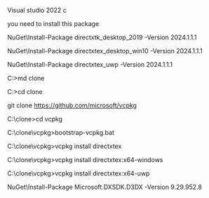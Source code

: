 Visual studio 2022 c


you need to install this package


NuGet\Install-Package directxtk_desktop_2019 -Version 2024.1.1.1

NuGet\Install-Package directxtex_desktop_win10 -Version 2024.1.1.1

NuGet\Install-Package directxtex_uwp -Version 2024.1.1.1

C:\>md clone

C:\>cd clone

git clone https://github.com/microsoft/vcpkg

C:\clone>cd vcpkg

C:\clone\vcpkg>bootstrap-vcpkg.bat

C:\clone\vcpkg>vcpkg install directxtex

C:\clone\vcpkg>vcpkg install directxtex:x64-windows

C:\clone\vcpkg>vcpkg install directxtex:x64-uwp


NuGet\Install-Package Microsoft.DXSDK.D3DX -Version 9.29.952.8

 
